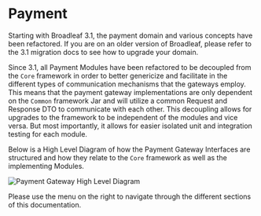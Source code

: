 # Payment

Starting with Broadleaf 3.1, the payment domain and various concepts have been refactored. If you are on an older version of Broadleaf, please refer to the 3.1 migration docs to see how to upgrade your domain.

Since 3.1, all Payment Modules have been refactored to be decoupled from the `Core` framework in order to better genericize and facilitate in the different types of communication mechanisms that the gateways employ. This means that the payment gateway implementations are only dependent on the `Common` framework Jar and will utilize a common Request and Response DTO to communicate with each other. This decoupling allows for upgrades to the framework to be independent of the modules and vice versa. But most importantly, it allows for easier isolated unit and integration testing for each module.

Below is a High Level Diagram of how the Payment Gateway Interfaces are structured and how they relate to the `Core` framework as well as the implementing Modules.

![Payment Gateway High Level Diagram](payment-hld.png)


Please use the menu on the right to navigate through the different sections of this documentation.
